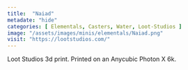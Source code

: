 ```yaml
---
title:  "Naiad"
metadate: "hide"
categories: [ Elementals, Casters, Water, Loot-Studios ]
image: "/assets/images/minis/elementals/Naiad.png"
visit: "https://lootstudios.com/"
---
```

Loot Studios 3d print.
Printed on an Anycubic Photon X 6k.